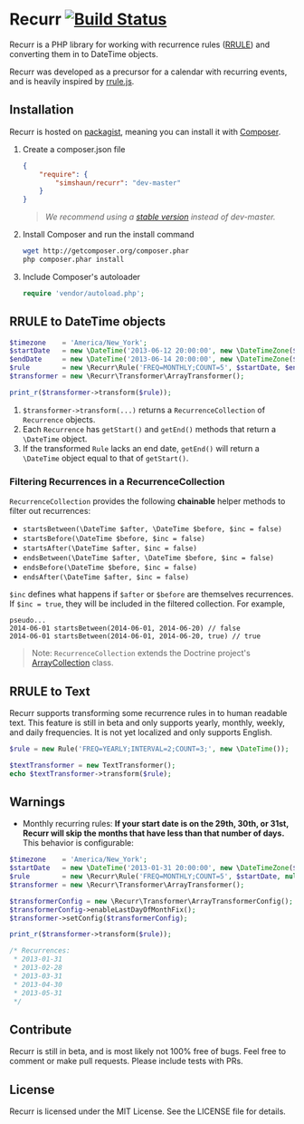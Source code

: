 # Recurr [![Build Status](https://travis-ci.org/simshaun/recurr.png)](https://travis-ci.org/simshaun/recurr.png)

Recurr is a PHP library for working with recurrence rules ([RRULE](http://tools.ietf.org/html/rfc2445)) and converting them in to DateTime objects.

Recurr was developed as a precursor for a calendar with recurring events, and is heavily inspired by [rrule.js](https://github.com/jkbr/rrule).

Installation
------------

Recurr is hosted on [packagist](http://packagist.org), meaning you can install it with [Composer](http://getcomposer.org/).

1. Create a composer.json file

    ```json
    {
        "require": {
            "simshaun/recurr": "dev-master"
        }
    }
    ```
   > *We recommend using a [stable version](https://packagist.org/packages/simshaun/recurr) instead of dev-master.*

2. Install Composer and run the install command

    ```sh
    wget http://getcomposer.org/composer.phar
    php composer.phar install
    ```

3. Include Composer's autoloader

    ```php
    require 'vendor/autoload.php';
    ```


RRULE to DateTime objects
-----------

```php
$timezone    = 'America/New_York';
$startDate   = new \DateTime('2013-06-12 20:00:00', new \DateTimeZone($timezone));
$endDate     = new \DateTime('2013-06-14 20:00:00', new \DateTimeZone($timezone)); // Optional
$rule        = new \Recurr\Rule('FREQ=MONTHLY;COUNT=5', $startDate, $endDate, $timezone);
$transformer = new \Recurr\Transformer\ArrayTransformer();

print_r($transformer->transform($rule));
```

1. `$transformer->transform(...)` returns a `RecurrenceCollection` of `Recurrence` objects.
2. Each `Recurrence` has `getStart()` and `getEnd()` methods that return a `\DateTime` object.
3. If the transformed `Rule` lacks an end date, `getEnd()` will return a `\DateTime` object equal to that of `getStart()`.

### Filtering Recurrences in a RecurrenceCollection ###

`RecurrenceCollection` provides the following **chainable** helper methods to filter out recurrences:

- `startsBetween(\DateTime $after, \DateTime $before, $inc = false)` 
- `startsBefore(\DateTime $before, $inc = false)`
- `startsAfter(\DateTime $after, $inc = false)`
- `endsBetween(\DateTime $after, \DateTime $before, $inc = false)`
- `endsBefore(\DateTime $before, $inc = false)`
- `endsAfter(\DateTime $after, $inc = false)`

`$inc` defines what happens if `$after` or `$before` are themselves recurrences. If `$inc = true`, they will be included in the filtered collection. For example,

    pseudo...
    2014-06-01 startsBetween(2014-06-01, 2014-06-20) // false
    2014-06-01 startsBetween(2014-06-01, 2014-06-20, true) // true

> Note: `RecurrenceCollection` extends the Doctrine project's [ArrayCollection](https://github.com/doctrine/collections/blob/master/lib/Doctrine/Common/Collections/ArrayCollection.php) class.
 
RRULE to Text
--------------------------

Recurr supports transforming some recurrence rules in to human readable text.
This feature is still in beta and only supports yearly, monthly, weekly, and daily frequencies. It is not yet localized and only supports English.

```php
$rule = new Rule('FREQ=YEARLY;INTERVAL=2;COUNT=3;', new \DateTime());

$textTransformer = new TextTransformer();
echo $textTransformer->transform($rule);
```

Warnings
---------------

- Monthly recurring rules: **If your start date is on the 29th, 30th, or 31st, Recurr will skip the months that have less than that number of days.** This behavior is configurable:

```php
$timezone    = 'America/New_York';
$startDate   = new \DateTime('2013-01-31 20:00:00', new \DateTimeZone($timezone));
$rule        = new \Recurr\Rule('FREQ=MONTHLY;COUNT=5', $startDate, null, $timezone);
$transformer = new \Recurr\Transformer\ArrayTransformer();

$transformerConfig = new \Recurr\Transformer\ArrayTransformerConfig();
$transformerConfig->enableLastDayOfMonthFix();
$transformer->setConfig($transformerConfig);

print_r($transformer->transform($rule));

/* Recurrences:
 * 2013-01-31
 * 2013-02-28
 * 2013-03-31
 * 2013-04-30
 * 2013-05-31
 */
```


Contribute
----------

Recurr is still in beta, and is most likely not 100% free of bugs.
Feel free to comment or make pull requests. Please include tests with PRs.


License
-------

Recurr is licensed under the MIT License. See the LICENSE file for details.
